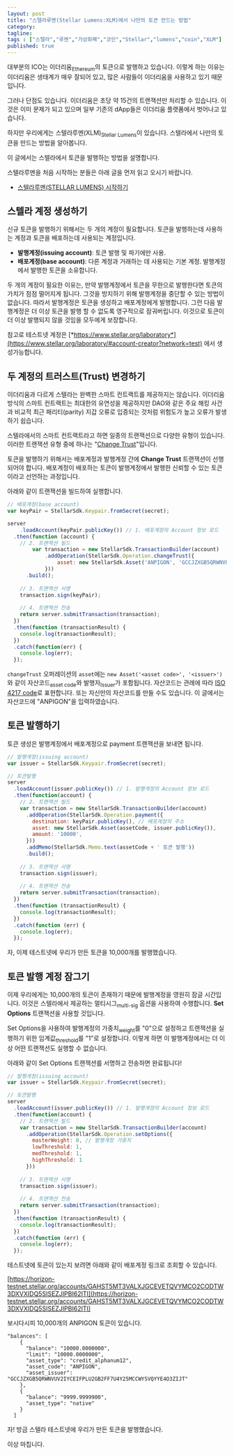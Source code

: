 ```yaml
---
layout: post
title: "스텔라루멘(Stellar Lumens:XLM)에서 나만의 토큰 만드는 방법"
category: 
tagline: 
tags : ["스텔라","루멘","가상화폐","코인","Stellar","lumens","coin","XLM"] 
published: true
---
```


대부분의 ICO는 이더리움<sub>Ethereum</sub>의 토큰으로 발행하고 있습니다. 이렇게 하는 이유는 이더리움은 생태계가 매우 잘되어 있고, 많은 사람들이 이더리움을 사용하고 있기 때문입니다. 

그러나 단점도 있습니다. 이더리움은 초당 약 15건의 트랜잭션만 처리할 수 있습니다. 이것은 이미 문제가 되고 있으며 일부 기존의 dApp들은 이더리움 플랫폼에서 벗어나고 있습니다.

하지만 우리에게는 스텔라루멘(XLM)<sub>Stellar Lumens</sub>이 있습니다. 스텔라에서 나만의 토큰을 만드는 방법을 알아봅니다. 

이 글에서는 스텔라에서 토큰을 발행하는 방법을 설명합니다.



스텔라루멘을 처음 시작하는 분들은 아래 글을 먼저 읽고 오시기 바랍니다.

- [스텔라루멘(STELLAR LUMENS) 시작하기](https://anpigon.github.io/steller-lumens-get-started/)



## 스텔라 계정 생성하기

신규 토큰을 발행하기 위해서는 두 개의 계정이 필요합니다. 토큰을 발행하는데 사용하는 계정과 토큰을 배포하는데 사용되는 계정입니다. 

- **발행계정(issuing account)**: 토큰 발행 및 파기에만 사용.
- **배포계정(base account)**: 다른 계정과 거래하는 데 사용되는 기본 계정. 발행계정에서 발행한 토큰을 소유합니다. 

두 개의 계정이 필요한 이유는, 만약 발행계정에서 토큰을 무한으로 발행한다면 토큰의 가치가 점점 떨어지게 됩니다. 그것을 방지하기 위해 발행계정을 중단할 수 있는 방법이 없습니다. 따라서 발행계정은 토큰을 생성하고 배포계정에게 발행합니다. 그런 다음 발행계정은 더 이상 토큰을 발행 할 수 없도록 영구적으로 잠궈버립니다. 이것으로 토큰이 더 이상 발행되지 않을 것임을 모두에게 보장합니다.

참고로 테스트넷 계정은 [*https://www.stellar.org/laboratory*](https://www.stellar.org/laboratory/#account-creator?network=test) 에서 생성가능합니다. 



## 두 계정의 트러스트(Trust) 변경하기

이더리움과 다르게 스텔라는 완벽한 스마트 컨트랙트를 제공하지는 않습니다. 이더리움 방식의 스마트 컨트랙트는 최대한의 유연성을 제공하지만 DAO와 같은 주요 해킹 사건과 비교적 최근 패리티(parity) 지갑 오류로  입증되는 것처럼 위험도가 높고 오류가 발생하기 쉽습니다.

스텔라에서의 스마트 컨트랙트라고 하면 일종의 트랜잭션으로 다양한 유형이 있습니다. 이러한 트랜잭션 유형 중에 하나는 "[Change Trust](https://www.stellar.org/developers/guides/concepts/list-of-operations.html#change-trust)"입니다.

토큰을 발행하기 위해서는 배포계정과 발행계정 간에 **Change Trust** 트랜잭션이 선행되어야 합니다. 배포계정이 배포하는 토큰이 발행계정에서 발행한 신뢰할 수 있는 토큰이라고 선언하는 과정입니다.

아래와 같이 트랜잭션을 빌드하여 실행합니다. 

```js
// 배포계정(base account)
var keyPair = StellarSdk.Keypair.fromSecret(secret);

server
	.loadAccount(keyPair.publicKey()) // 1. 배포계정의 Account 정보 로드
  .then(function (account) {
    // 2. 트랜잭션 빌드
		var transaction = new StellarSdk.TransactionBuilder(account)
			.addOperation(StellarSdk.Operation.changeTrust({
				asset: new StellarSdk.Asset('ANPIGON', 'GCCJZXGB5QRWNVUV2IYCEIFPLU2GB2FF7U4Y25MCCWYSVQYYE4O3ZIJT')
			}))
      .build();
  
    // 3. 트랜잭션 서명
    transaction.sign(keyPair);
    
    // 4. 트랜잭션 전송
    return server.submitTransaction(transaction);
  })
  .then(function (transactionResult) {
    console.log(transactionResult);
  })
  .catch(function(err) {
    console.log(err);
  });
```

`changeTrust` 오퍼레이션의 `asset`에는 `new Asset('<asset code>', '<issuer>')`와 같이 자산코드<sub>asset code</sub>와 발행자<sub>Issuer</sub>가 포함됩니다. 자산코드는 관례에 따라 [ISO 4217 code](https://en.wikipedia.org/wiki/ISO_4217)로 표현합니다. 또는 자신만의 자산코드를 만들 수도 있습니다. 이 글에서는 자산코드에 "ANPIGON"을 입력하였습니다. 



## 토큰 발행하기

토큰 생성은 발행계정에서 배포계정으로 payment 트랜잭션을 보내면 됩니다. 

~~~js
// 발행계정(issuing account)
var issuer = StellarSdk.Keypair.fromSecret(secret);

// 토큰발행
server
  .loadAccount(issuer.publicKey()) // 1. 발행계정의 Account 정보 로드 
  .then(function(account) {
    // 2. 트랜잭션 빌드
    var transaction = new StellarSdk.TransactionBuilder(account)
      .addOperation(StellarSdk.Operation.payment({
        destination: keyPair.publicKey(), // 배포계정의 주소
        asset: new StellarSdk.Asset(assetCode, issuer.publicKey()),
        amount: '10000',
      }))
      .addMemo(StellarSdk.Memo.text(assetCode + ' 토큰 발행'))
      .build();
  
    // 3. 트랜잭션 서명
    transaction.sign(issuer);
    
    // 4. 트랜잭션 전송
    return server.submitTransaction(transaction);
  })
  .then(function (transactionResult) {
    console.log(transactionResult);
  })
  .catch(function (err) {
    console.log(err);
  });
~~~

자, 이제 테스트넷에 우리가 만든 토큰을 10,000개를 발행했습니다.



## 토큰 발행 계정 잠그기

이제 우리에게는 10,000개의 토큰이 존재하기 때문에 발행계정을 영원히 잠글 시간입니다. 이것은 스텔라에서 제공하는 멀티시그<sub>multi-sig</sub> 옵션을 사용하여 수행합니다. **Set Options** 트랜잭션을 사용할 것입니다.

 Set Options을 사용하여 발행계정의 가중치<sub>weight</sub>를 "0"으로 설정하고 트랜잭션을 실행하기 위한 임계값<sub>threshold</sub>를 "1"로 설정합니다. 이렇게 하면 이 발행계정에서는 더 이상 어떤 트랜잭션도 실행할 수 없습니다.

아래와 같이 Set Options 트랜잭션를 서명하고 전송하면 완료됩니다!

~~~js
// 발행계정(issuing account)
var issuer = StellarSdk.Keypair.fromSecret(secret);

// 토큰발행
server
  .loadAccount(issuer.publicKey()) // 1. 발행계정의 Account 정보 로드 
  .then(function(account) {
    // 2. 트랜잭션 빌드
    var transaction = new StellarSdk.TransactionBuilder(account)
      .addOperation(StellarSdk.Operation.setOptions({
        masterWeight: 0, // 발행계정 가중치
        lowThreshold: 1,
        medThreshold: 1,
        highThreshold: 1
      }))
  
    // 3. 트랜잭션 서명
    transaction.sign(issuer);
    
    // 4. 트랜잭션 전송
    return server.submitTransaction(transaction);
  })
  .then(function (transactionResult) {
    console.log(transactionResult);
  })
  .catch(function (err) {
    console.log(err);
  });
~~~



테스트넷에 토큰이 있는지 보려면 아래와 같이 배포계정 링크로 조회할 수 있습니다.

[https://horizon-testnet.stellar.org/accounts/GAHST5MT3VALXJGCEVETQVYMCO2CODTW3DXVXIDQ5SISEZJIPBI62ITI](https://horizon-testnet.stellar.org/accounts/GAHST5MT3VALXJGCEVETQVYMCO2CODTW3DXVXIDQ5SISEZJIPBI62ITI)

보시다시피 10,000개의 ANPIGON 토큰이 있습니다.

~~~
"balances": [
    {
      "balance": "10000.0000000",
      "limit": "10000.0000000",
      "asset_type": "credit_alphanum12",
      "asset_code": "ANPIGON",
      "asset_issuer": "GCCJZXGB5QRWNVUV2IYCEIFPLU2GB2FF7U4Y25MCCWYSVQYYE4O3ZIJT"
    },
    {
      "balance": "9999.9999900",
      "asset_type": "native"
    }
  ]
~~~



자! 방금 스텔라 테스트넷에 우리가 만든 토큰을 발행했습니다. 

이상 마칩니다.
